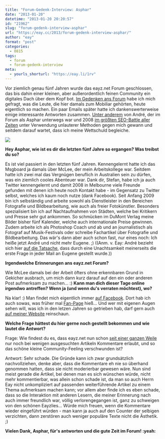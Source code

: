 ```yaml
---
title: "Forum-Gedenk-Interview: Asphar"
date: "2013-01-20"
datetime: "2013-01-20 20:20:57"
id: "21962"
slug: "forum-gedenk-interview-asphar"
url: "https://eay.cc/2013/forum-gedenk-interview-asphar/"
author: "eay"
format: "post"
categories:
  - 0815
tags:
  - forum
  - forum-gedenk-interview
meta:
  - yourls_shorturl: "https://eay.li/1rv"
---
```


Vor ziemlich genau fünf Jahren wurde das eayz.net Forum geschlossen, das bis dahin einer kleinen, aber außerordentlich feinen Community ein digitales Dach über dem Kopf bot. [Im Gedenken ans Forum](//eay.cc/2013/remembering-das-forum/) habe ich mich gefragt, was die Leute, die hier damals zum Mobiliar gehörten, heute eigentlich so machen. Ein paar Emails später hatte ich dankenswerterweise einige interessante Antworten zusammen. [Unter anderem](//eay.cc/tag/forum-gedenk-interview/) von André, der im Forum als Asphar unterwegs war und 2008 [im größten SEO-Battle aller Zeiten](//eay.cc/2008/der-kampf-der-kampfe/) unter Verwendung unlauterer Methoden gegen mich gewann und seitdem darauf wartet, dass ich meine Wettschuld begleiche.

![](https://eay.cc/uploads/2013/forum_interview_asphar.jpg)

**Hey Asphar, wie ist es dir die letzten fünf Jahre so ergangen? Was treibst du so?**

Es ist viel passiert in den letzten fünf Jahren. Kennengelernt hatte ich das Msgboard ja damals über McLee, der mein Arbeitskollege war. Seitdem hatte ich zwei mal das Vergnügen beruflich in Australien sein zu dürfen, was ein ziemlich cooles Abenteuer war. Dank dir, Stefan, habe ich ja auch Twitter kennengelernt und damit 2008 in Melbourne viele Freunde gefunden mit denen ich heute noch Kontakt habe - im Gegensatz zu Twitter selbst, welches ich kaum noch nutze (dank Facebook). Seit Anfang 2009 bin ich selbständig und arbeite sowohl als Dienstleister in den Bereichen Fotografie und Bildbearbeitung, wie auch als freier Fotokünstler. Besonders spezialisiert bin ich auf Nachtaufnahmen von Städten, welche bei Kritikern und Presse sehr gut ankommen. So schmücken im DuMont Verlag meine Bilder bisher fünf Kalender, welche auch internationale Preise gewinnen. Zudem arbeite ich als Photoshop Coach und ab und an journalistisch als Fotograf auf Musik-Festivals oder schreibe Fachartikel über Fotografie und Bildbearbeitung. Das wär's dann aber auch schon fast, nur eines noch: Ich heiße jetzt André und nicht mehr Eugene. ;) ((Anm. v. Eay: André bezieht sich hier [auf die Tatsache](//eay.cc/2012/hey-eugene/), dass durch eine Unachtsamkeit meinerseits die erste Frage in jeder Mail an Eugene gestellt wurde.))

**Irgendwelche Erinnerungen ans eayz.net Forum?**

Wie McLee damals bei der Arbeit öfters ohne erkennbaren Grund in Gekicher ausbrach, um mich dann kurz darauf auf den ein oder anderen Post aufmerksam zu machen... :) **Kann man dich dieser Tage online irgendwo antreffen? Wenn ja (und wenn du's verraten möchtest), wo?**

Na klar! :) Man findet mich eigentlich immer [auf Facebook](http://facebook.com/pixelmagier). Dort hab ich auch sowas, was früher mal [Fan-Page](http://facebook.com/thinkingpixels) hieß... Und wer mit eigenen Augen sehen will, was ich in den letzen Jahren so getrieben hab, darf gern auch [auf meiner Website](http://thinkingpixels.com) reinschaun.

**Welche Frage hättest du hier gerne noch gestellt bekommen und wie lautet die Antwort?**

Frage: Wie findest du es, dass eayz.net nun schon [seit einer ganzen Weile](//eay.cc/2012/kein-kommentar/) nur noch bei wenigen ausgesuchten Artikeln Kommentare erlaubt, und so das schöne kleine Community-Feeling verschwunden ist?

Antwort: Sehr schade. Die Gründe kann ich zwar grundsätzlich nachvollziehen, denke aber, dass die Kommentare eh nie so überhand genommen hatten, dass sie nicht moderierbar gewesen wäre. Nun sind meist gerade die Artikel, bei denen man es sich wünschen würde, nicht mehr kommentierbar, was allein schon schade ist, da man so auch Herrn Eay nicht unkompliziert auf passenden weiterführende Artikel zu einem Thema aufmerksam machen kann; vor allem aber finde ich es eben schade, dass so die Interaktion mit anderen Lesern, die meiner Erinnerung nach auch immer freundlich war, völlig verlorengegangen ist, ganz zu schweigen von den schönen Eayzlies... Würde mich freuen, wenn die Kommentare wieder eingeführt würden - man kann ja auch auf den Counter der selbigen verzichten, dann zerstören auch weniger populäre Texte nicht die Ästhetik. ;)

**Vielen Dank, Asphar, für's antworten und die gute Zeit im Forum! :yeah:**

